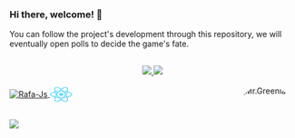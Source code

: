### Hi there, welcome! 🐧
You can follow the project's development through this repository, we will eventually open polls to decide the game's fate.

##



<div align="center">
  <a href="https://site.com/">
    
  <img height="180em" src="https://github-readme-stats.vercel.app/api?username=MrGreenland&show_icons=true&theme=dark&include_all_commits=true&count_private=true"/>
      <img height="180em" src="https://github-readme-stats.vercel.app/api/top-langs/?username=MrGreenland&layout=compact&langs_count=7&theme=dark"/>

</div>

<div style="display: inline_block"><br>
  <img align="center" alt="Rafa-Js" height="30" width="40" src="https://bitbill.oss-accelerate.aliyuncs.com/pics/coins/bsc.svg">
  <img align="center" alt="Rafa-React" height="30" width="40" src="https://raw.githubusercontent.com/devicons/devicon/master/icons/react/react-original.svg">  

  <img align="right" alt="Mr.Greenland" height="150" style="border-radius:50px;" src="https://s3.ezgif.com/save/ezgif-3-fd2a1db8fbb4.gif">
</div>
  

 ##
 
<div> 
  <a href="https://www.telegram.com/chanell" target="_blank"><img src="https://img.shields.io/badge/Telegram-2CA5E0?style=for-the-badge&logo=telegram&logoColor=white" target="_blank"></a>

</div>
